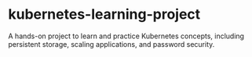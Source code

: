 # kubernetes-learning-project
A hands-on project to learn and practice Kubernetes concepts, including persistent storage, scaling applications, and password security.
